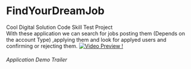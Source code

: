 # FindYourDreamJob
Cool Digital Solution Code Skill Test Project <br/>
With these application we can search for jobs posting them (Depends on the account Type) ,applying them and look for applyed users and
confirming or rejecting them.
[![Video Preview ! ](https://img.youtube.com/vi/rZjmM3wxiJ4/0.jpg)](https://www.youtube.com/watch?v=rZjmM3wxiJ4&feature=youtu.be)
<h6>Application Demo Trailer</h6>
